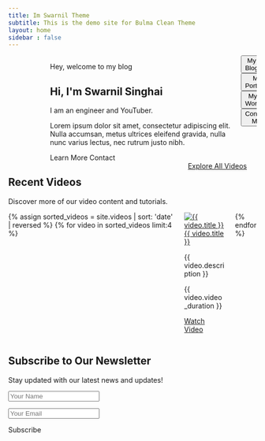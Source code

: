 ```yaml
---
title: Im Swarnil Theme
subtitle: This is the demo site for Bulma Clean Theme
layout: home    
sidebar : false
---
```


<section class="hero">
  <div class="hero-body">
    <div class="container">
     <!-- Right Side with Image Placeholder -->
      <div class="columns is-vcentered is-centered">
      <div class="column is-3">
          <figure class="image is-512x512 is-skeleton">
          <img alt="Placeholder" src="https://placehold.co/128x128">
           </figure>
        </div>
        <!-- Left Side with Text -->
        <div class="column is-6 ml-4">
          <p class="is-size-4">Hey, welcome to my blog</p>
          <h1 class="title is-1 ">Hi, I'm Swarnil Singhai</h1>
          <p class="is-size-4">I am an engineer and YouTuber.</p>
          <p class="is-size-6 my-2">Lorem ipsum dolor sit amet, consectetur adipiscing elit. Nulla accumsan, metus ultrices eleifend gravida, nulla nunc varius lectus, nec rutrum justo nibh.</p>
          <div class="buttons">
            <a class="button is-light">Learn More</a>
            <a class="button is-primary is-outlined">Contact</a>
          </div>
        </div>

<div class="column is-3">
    <div class="button-options">
  <div class="columns is-mobile">
    <div class="column">
      <button class="button is-primary is-light is-fullwidth is-medium">
        <span class="icon is-small"><i class="fas fa-blog"></i></span>
        <span>My Blog</span>
      </button>
    </div>
  </div>
  <div class="columns is-mobile ">
    <div class="column">
      <button class="button is-primary is-light is-fullwidth is-medium">
        <span class="icon is-small"><i class="fas fa-briefcase"></i></span>
        <span>My Portfolio</span>
      </button>
    </div>
  </div>
  <div class="columns is-mobile">
    <div class="column">
      <button class="button is-primary is-light is-fullwidth is-medium ">
        <span class="icon is-small"><i class="fas fa-tools"></i></span>
        <span>My Work</span>
      </button>
    </div>
  </div>
  <div class="columns is-mobile">
    <div class="column">
      <button class="button is-primary is-light is-fullwidth is-medium">
        <span class="icon is-small"><i class="fas fa-envelope"></i></span>
        <span>Contact Me</span>
      </button>
    </div>
  </div>
</div>
        </div>
      </div>
    </div>
  </div>
</section>

<section class="section mt-5">
    <div class="container">
        <div class="columns">
            <div class="column is-9">
                <h2 class="title">Recent Videos</h2>
                <p>Discover more of our video content and tutorials.</p>
            </div>
            <div class="column is-3">
                <a href="/videos" class="button is-primary is-fullwidth">
                    <span class="mr-2 icon">
                        <i class="fas fa-video"></i>
                    </span>
                    Explore All Videos
                </a>
            </div>
        </div>
        <div class="columns is-multiline">
            {% assign sorted_videos = site.videos | sort: 'date' | reversed %}
            {% for video in sorted_videos limit:4 %}
                <div class="column is-3">
                    <div class="card">
                        <div class="card-image">
                            <a href="{{ video.url }}"><img style="" src="https://img.youtube.com/vi/{{ video.video_id | split:'=' | last }}/maxresdefault.jpg" alt="{{ video.title }}"></a>
                        </div>
                        <div class="card-content">
                            <a href="{{ video.url }}" class="title is-4">{{ video.title }}</a>
                            <p class="subtitle is-6">{{ video.description }}</p>
                            <div class="is-flex is-vcentered mt-3">
                                <span class="icon is-small">
                                    <i class="far fa-clock"></i>
                                </span>
                                <p class="is-size-7 ml-1">{{ video.video_duration }}</p>
                            </div>
                        </div>
                        <footer class="card-footer">
                            <p class="card-footer-item">
                                <a href="{{ video.url }}" class="has-text-primary">
                                    <span class="icon">
                                        <i class="fas fa-play"></i>
                                    </span>
                                    <span>Watch Video</span>
                                </a>
                            </p>
                        </footer>
                    </div>
                </div>
            {% endfor %}
        </div>
    </div>
</section>
<section class="section">
    <div class="container">
        <div class="columns is-centered">
            <div class="column is-half">
                <h2 class="title is-2 has-text-centered">Subscribe to Our Newsletter</h2>
                <p class="subtitle has-text-centered">Stay updated with our latest news and updates!</p>
                <div class="field is-grouped mt-4">
                    <p class="control is-expanded">
                        <input class="input " type="text" placeholder="Your Name">
                    </p>
                    <p class="control is-expanded">
                        <input class="input " type="email" placeholder="Your Email">
                    </p>
                    <p class="control">
                        <a class="button is-primary">
                            <span class="icon">
                                <i class="fas fa-paper-plane"></i>
                            </span>
                            <span>Subscribe</span>
                        </a>
                    </p>
                </div>
            </div>
        </div>
    </div>
</section>

